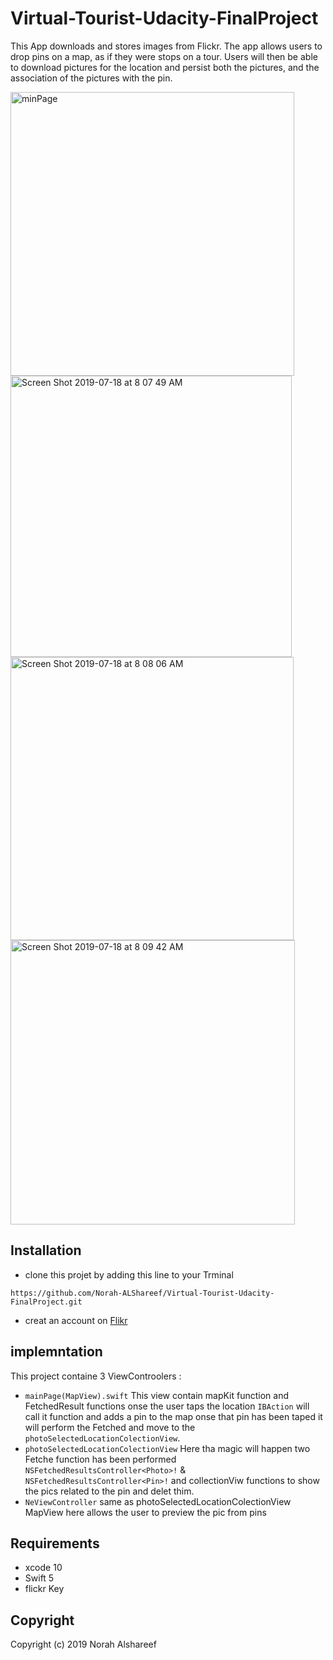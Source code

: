# Virtual-Tourist-Udacity-FinalProject
This App downloads and stores images from Flickr. 
The app allows users to drop pins on a map, as if they were stops on a tour. 
Users will then be able to download pictures for the location and persist both the pictures, and the association of the pictures with the pin.

<img width="454" alt="minPage" src="https://user-images.githubusercontent.com/40995452/61463650-86422a00-a97d-11e9-9a35-0eca1ac0d652.png">

<img width="450" alt="Screen Shot 2019-07-18 at 8 07 49 AM" src="https://user-images.githubusercontent.com/40995452/61463775-c99c9880-a97d-11e9-9c44-e980adb26987.png">

<img width="453" alt="Screen Shot 2019-07-18 at 8 08 06 AM" src="https://user-images.githubusercontent.com/40995452/61463784-cef9e300-a97d-11e9-8cbd-996ddb255f2f.png">

<img width="455" alt="Screen Shot 2019-07-18 at 8 09 42 AM" src="https://user-images.githubusercontent.com/40995452/61463820-de792c00-a97d-11e9-97f7-5c5c7dcaa1ad.png">

## Installation 

- clone this projet by adding this line to your Trminal

`https://github.com/Norah-ALShareef/Virtual-Tourist-Udacity-FinalProject.git`

- creat an account on [Flikr](https://www.flickr.com)

## implemntation

This project containe 3 ViewControolers : 
- `mainPage(MapView).swift` This view contain mapKit function and FetchedResult functions onse the user taps the location `IBAction` will call it function and adds a pin to the map onse that pin has been taped it will perform the Fetched and move to the `photoSelectedLocationColectionView`.
- `photoSelectedLocationColectionView` Here tha magic will happen two Fetche function has been performed `NSFetchedResultsController<Photo>!` &  `NSFetchedResultsController<Pin>!` and collectionViw functions to show the pics  related to the pin and delet thim.
- `NeViewController`  same as photoSelectedLocationColectionView MapView here allows the user to preview the pic from pins  



## Requirements 

- xcode 10
- Swift 5
- flickr Key

## Copyright 

Copyright (c) 2019 Norah Alshareef
